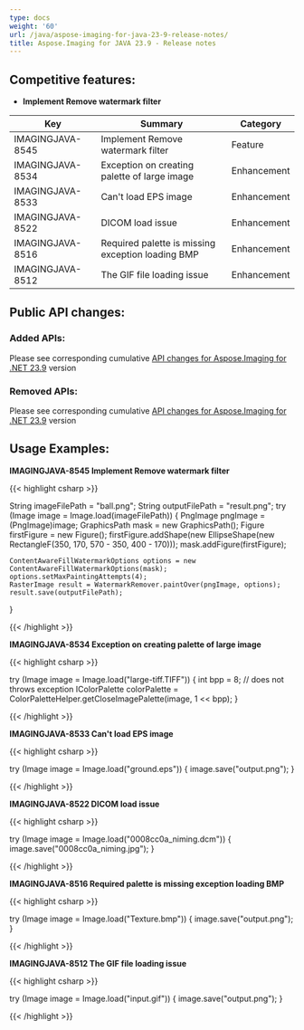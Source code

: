```yaml
---
type: docs
weight: '60'
url: /java/aspose-imaging-for-java-23-9-release-notes/
title: Aspose.Imaging for JAVA 23.9 - Release notes
---
```


## Competitive features:

- **Implement Remove watermark filter**

| **Key**         | **Summary**                                                                                                                                                              | **Category** |
|-----------------|--------------------------------------------------------------------------------------------------------------------------------------------------------------------------|--------------|
| IMAGINGJAVA-8545 | Implement Remove watermark filter                                                                                                                                  | Feature      |
| IMAGINGJAVA-8534 | Exception on creating palette of large image                                                                                                                                  | Enhancement      |
| IMAGINGJAVA-8533 | Can't load EPS image                                                                                                                                  | Enhancement      |
| IMAGINGJAVA-8522 | DICOM load issue                                                                                                                                  | Enhancement      |
| IMAGINGJAVA-8516 | Required palette is missing exception loading BMP                                                                                                                                  | Enhancement      |
| IMAGINGJAVA-8512 | The GIF file loading issue                                                                                                                                  | Enhancement      |

## Public API changes:

### Added APIs:

Please see corresponding cumulative [API changes for Aspose.Imaging for .NET 23.9](https://docs.aspose.com/imaging/net/aspose-imaging-for-net-23-9-release-notes/) version

### Removed APIs:

Please see corresponding cumulative [API changes for Aspose.Imaging for .NET 23.9](https://docs.aspose.com/imaging/net/aspose-imaging-for-net-23-9-release-notes/) version

## Usage Examples:

**IMAGINGJAVA-8545 Implement Remove watermark filter**

{{< highlight csharp >}}

String imageFilePath = "ball.png";
String outputFilePath = "result.png";
try (Image image = Image.load(imageFilePath))
{
    PngImage pngImage = (PngImage)image;
    GraphicsPath mask = new GraphicsPath();
    Figure firstFigure = new Figure();
    firstFigure.addShape(new EllipseShape(new RectangleF(350, 170, 570 - 350, 400 - 170)));
    mask.addFigure(firstFigure);

    ContentAwareFillWatermarkOptions options = new ContentAwareFillWatermarkOptions(mask);
	options.setMaxPaintingAttempts(4);
    RasterImage result = WatermarkRemover.paintOver(pngImage, options);
    result.save(outputFilePath);
}

{{< /highlight >}}

**IMAGINGJAVA-8534 Exception on creating palette of large image**

{{< highlight csharp >}}

try (Image image = Image.load("large-tiff.TIFF"))
{
	int bpp = 8;
	// does not throws exception
	IColorPalette colorPalette = ColorPaletteHelper.getCloseImagePalette(image, 1 << bpp);
}

{{< /highlight >}}

**IMAGINGJAVA-8533 Can't load EPS image**

{{< highlight csharp >}}

try (Image image = Image.load("ground.eps"))
{
	image.save("output.png");
}

{{< /highlight >}}

**IMAGINGJAVA-8522 DICOM load issue**

{{< highlight csharp >}}

try (Image image = Image.load("0008cc0a_niming.dcm"))
{
	image.save("0008cc0a_niming.jpg");
}

{{< /highlight >}}

**IMAGINGJAVA-8516 Required palette is missing exception loading BMP**

{{< highlight csharp >}}

try (Image image = Image.load("Texture.bmp"))
{
	image.save("output.png");
}

{{< /highlight >}}

**IMAGINGJAVA-8512 The GIF file loading issue**

{{< highlight csharp >}}

try (Image image = Image.load("input.gif"))
{
	image.save("output.png");
}

{{< /highlight >}}

